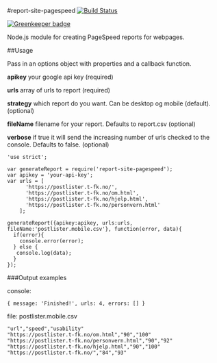#report-site-pagespeed [![Build Status](https://travis-ci.org/telemark/report-site-pagespeed.svg?branch=master)](https://travis-ci.org/telemark/report-site-pagespeed)

[![Greenkeeper badge](https://badges.greenkeeper.io/telemark/report-site-pagespeed.svg)](https://greenkeeper.io/)

Node.js module for creating PageSpeed reports for webpages.

##Usage

Pass in an options object with properties and a callback function.

**apikey** your google api key (required)

**urls** array of urls to report (required)

**strategy** which report do you want. Can be desktop og mobile (default). (optional)

**fileName** filename for your report. Defaults to report.csv (optional)

**verbose** if true it will send the increasing number of urls checked to the console. Defaults to false. (optional)



```
'use strict';

var generateReport = require('report-site-pagespeed');
var apikey = 'your-api-key';
var urls = [
      'https://postlister.t-fk.no/',
      'https://postlister.t-fk.no/om.html',
      'https://postlister.t-fk.no/hjelp.html',
      'https://postlister.t-fk.no/personvern.html'
    ];

generateReport({apikey:apikey, urls:urls, fileName:'postlister.mobile.csv'}, function(error, data){
  if(error){
    console.error(error);
  } else {
   console.log(data);
  }
});
```

###Output examples

console:

```
{ message: 'Finished!', urls: 4, errors: [] }
```

file: postlister.mobile.csv

```
"url","speed","usability"
"https://postlister.t-fk.no/om.html","90","100"
"https://postlister.t-fk.no/personvern.html","90","92"
"https://postlister.t-fk.no/hjelp.html","90","100"
"https://postlister.t-fk.no/","84","93"
```